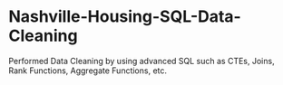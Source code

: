 # Nashville-Housing-SQL-Data-Cleaning
Performed Data Cleaning by using advanced SQL such as CTEs, Joins, Rank Functions, Aggregate Functions, etc.
